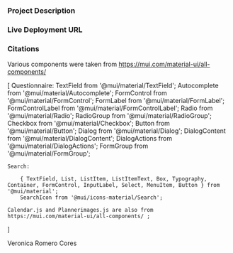 ### Project Description



### Live Deployment URL

### Citations
Various components were taken from https://mui.com/material-ui/all-components/

[
    Questionnaire:
        TextField from '@mui/material/TextField';
        Autocomplete from '@mui/material/Autocomplete';
        FormControl from '@mui/material/FormControl';
        FormLabel from '@mui/material/FormLabel';
        FormControlLabel from '@mui/material/FormControlLabel';
        Radio from '@mui/material/Radio';
        RadioGroup from '@mui/material/RadioGroup';
        Checkbox from '@mui/material/Checkbox';
        Button from '@mui/material/Button';
        Dialog from '@mui/material/Dialog';
        DialogContent from '@mui/material/DialogContent';
        DialogActions from '@mui/material/DialogActions';
        FormGroup from '@mui/material/FormGroup';
    
    Search:
    
        { TextField, List, ListItem, ListItemText, Box, Typography, Container, FormControl, InputLabel, Select, MenuItem, Button } from '@mui/material';
        SearchIcon from '@mui/icons-material/Search';

    Calendar.js and Plannerimages.js are also from https://mui.com/material-ui/all-components/ ;
]

Veronica Romero Cores
